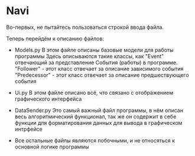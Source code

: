 # Navi
Во-первых, не пытайтесь пользоваться строкой ввода файла.

Теперь перейдём к описанию файлов:

- Models.py
В этом файле описаны базовые модели для работы программы
Здесь описываются такие классы, как "Event" отвечающий за представление События (работы) в программе.
"Follower" - этот класс отвечает за описание зависимого события 
"Predecessor" - этот класс отвечает за описание предшествующего события 

- Ui.py
В этом файле описано всё, что связано с отображением графического интерфейса

- DataSender.py
Это самый важный файл программы, в нём описан весь алгоритмический функционал, так же он содержит в себе функции для форматирования данных для вывода в графическом интрфейсе


- Все остальные файлы являются побочными, и не относяться к основной логике программы

